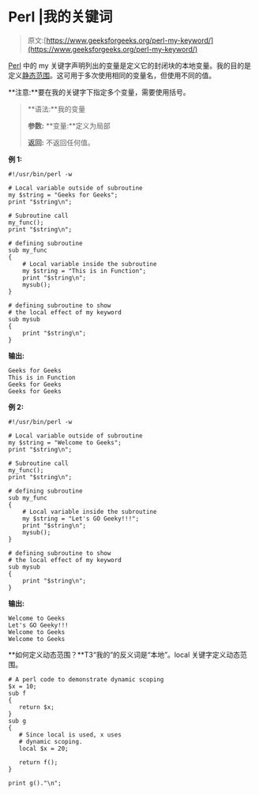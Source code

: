 # Perl |我的关键词

> 原文:[https://www.geeksforgeeks.org/perl-my-keyword/](https://www.geeksforgeeks.org/perl-my-keyword/)

[Perl](https://www.geeksforgeeks.org/introduction-to-perl/) 中的 my 关键字声明列出的变量是定义它的封闭块的本地变量。我的目的是定义[静态范围](https://www.geeksforgeeks.org/static-and-dynamic-scoping/)。这可用于多次使用相同的变量名，但使用不同的值。

**注意:**要在我的关键字下指定多个变量，需要使用括号。

> **语法:**我的变量
> 
> **参数:**
> **变量:**定义为局部
> 
> **返回:**
> 不返回任何值。

**例 1:**

```
#!/usr/bin/perl -w

# Local variable outside of subroutine
my $string = "Geeks for Geeks";
print "$string\n";

# Subroutine call
my_func();
print "$string\n";

# defining subroutine 
sub my_func
{
    # Local variable inside the subroutine
    my $string = "This is in Function";
    print "$string\n";
    mysub();
}

# defining subroutine to show
# the local effect of my keyword
sub mysub 
{
    print "$string\n";
}
```

**输出:**

```
Geeks for Geeks
This is in Function
Geeks for Geeks
Geeks for Geeks
```

**例 2:**

```
#!/usr/bin/perl -w

# Local variable outside of subroutine
my $string = "Welcome to Geeks";
print "$string\n";

# Subroutine call
my_func();
print "$string\n";

# defining subroutine 
sub my_func
{
    # Local variable inside the subroutine
    my $string = "Let's GO Geeky!!!";
    print "$string\n";
    mysub();
}

# defining subroutine to show
# the local effect of my keyword
sub mysub 
{
    print "$string\n";
}
```

**输出:**

```
Welcome to Geeks
Let's GO Geeky!!!
Welcome to Geeks
Welcome to Geeks
```

 **如何定义动态范围？**T3“我的”的反义词是“本地”。local 关键字定义动态范围。

```
# A perl code to demonstrate dynamic scoping 
$x = 10; 
sub f 
{ 
   return $x; 
} 
sub g 
{ 
   # Since local is used, x uses   
   # dynamic scoping. 
   local $x = 20; 

   return f(); 
} 

print g()."\n"; 
```